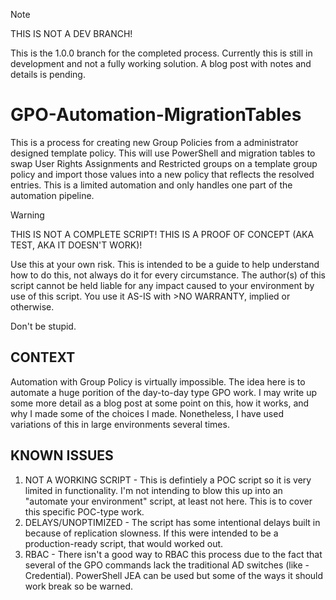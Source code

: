 >[!NOTE]  
>THIS IS NOT A DEV BRANCH!
>
>This is the 1.0.0 branch for the completed process. Currently this is still in development and not a fully working solution.
>A blog post with notes and details is pending. 
>
 
# GPO-Automation-MigrationTables
This is a process for creating new Group Policies from a administrator designed template policy. This will use PowerShell and migration tables to swap User Rights Assignments and Restricted groups on a template group policy and import those values into a new policy that reflects the resolved entries. This is a limited automation and only handles one part of the automation pipeline.

>[!WARNING]  
>THIS IS NOT A COMPLETE SCRIPT! THIS IS A PROOF OF CONCEPT (AKA TEST, AKA IT DOESN'T WORK)!
>
>Use this at your own risk. This is intended to be a guide to help understand how to do this, not always do it for every circumstance. The author(s) of this script cannot be held liable for any impact caused to your environment by use of this script. You use it AS-IS with >NO WARRANTY, implied or otherwise.
>
>Don't be stupid.


## CONTEXT
Automation with Group Policy is virtually impossible. The idea here is to automate a huge porition of the day-to-day type GPO work. I may write up some more detail as a blog post at some point on this, how it works, and why I made some of the choices I made. Nonetheless, I have used variations of this in large environments several times. 

## KNOWN ISSUES
1. NOT A WORKING SCRIPT - This is defintiely a POC script so it is very limited in functionality. I'm not intending to blow this up into an "automate your environment" script, at least not here. This is to cover this specific POC-type work.
2. DELAYS/UNOPTIMIZED - The script has some intentional delays built in because of replication slowness. If this were intended to be a production-ready script, that would worked out.
3. RBAC - There isn't a good way to RBAC this process due to the fact that several of the GPO commands lack the traditional AD switches (like -Credential). PowerShell JEA can be used but some of the ways it should work break so be warned.

<!-- 
RAW NOTES - NOT MEANT FOR PRIME-TIME, yet. 
User Rights Assignments
1. Create GPO named zTEMPLATE-SERVERS-USER-RIGHTS
2. Modify basic template settings
	Under Details Tab \ Click drop down for "GPO Status" and choose "User Configuration Settings Disabled". 
	Click OK
3. Edit the GPO
4. Expand Computer Configuration \ Policies \ Windows Settings \ Security Settings \ Local Policies.
5. D-Click on "User Rights Assignments"
6. For each setting you wish to configure via Group Policy double click the setting.
7. in the "Define these policy settings" dialog click on "Add User or Group".
8. Add the default system users (for example, Administrators should almost be added to everything). 
	Check MS baselines or check the Explain tab for details here.
9. Click "Add User or Group". In the text field enter X_[RIGHT]_GROUP.
10. Click OK.
11. Repeat the above steps for each permission needing delegated. 
12. Close out of Group Policy Mangement Console

Restricted Groups
1. Create GPO named zTEMPLATE-SERVERS-USER-RIGHTS
2. Modify basic template settings
	Under Details Tab \ Click drop down for "GPO Status" and choose "User Configuration Settings Disabled". 
	Click OK
3. Edit the GPO
4. Expand Computer Configuration \ Policies \ Windows Settings \ Security Settings \ Local Policies.
5. D-Click "Restricted Groups".
6. Right-Click in the white space. Choose "Add Group".
7. In the text field enter X_[RIGHT]_GROUP.
8. Click OK.
9. In the "Configure Membership" pop up, click Add next to "This group is a member of". 
10. Enter the system-level group the group would be nested into.
	Administrators and Remote Desktop Users
11. Click OK.
12. Repeat the above steps for each permission needing delegated. 
13. Close out of Group Policy Mangement Console

NOTE: I highly recommend adding a "Template version" item to the comments of each GPO template done this way.

Create a Migration Table
1. Launch GPMC.
2. Expand "Group Policy Objects".
3. Right-Click "Group Policy Objects" \ Choose "Open Migration Table Editor".
4. Tools \ Populate from GPO 
5. Select the policy you created earlier (e.g., zTEMPLATE-SERVERS-USER-RIGHTS).
6. Click "OK".
7. Locate each item you added that has your variable prefix (mine is X_). 
8. For each one of your added items. Set the "Destination Name" field to be V_[ITEM_NAME].
	For example: X_LOCAL_ADMIN_GROUP would have a destination name of "V_LOCAL_ADMIN_GROUP".
9. Remove an superfluous entries (ones that aren't domain specific). 
10. Click File \ Save As. 
11. Name the migration table "zTEMPLATE-SERVERS-USER-RIGHTS.migtable".
12. Click "Save". Save it to the desktop.

Create a Backup of the Template GPO
1. Launch GPMC.
2. Expand "Group Policy Objects".
3. Right-Click "Group Policy Objects" \ Choose the policy you created above.
4. R-CLick the group policy \ Choose "Back Up...".
5. Click "Browse" \ Find the directory you stored the migration table in.
6. Click "Back Up".
7. Confirm it was successful.
8. Click OK.
9. Exit GPMC.
10. Locate the backup wherever you stored it and open its folder in File Explorer.
	Backed Up GPOs have a GUID for their folder name.
11. Right-Click in the space after "gpreport" \ New "Text Document".
12. Rename the text document after the policy name. This is for ease of use searching later. 
13. In file explorer, go back one level to the folder with the GPO folder and the migration table. 
11. Zip the two files together and save the Zip as the name of the GPO. Store this for distribution.

Modify the Migration Table
1. Launch GPMC.
2. Expand "Group Policy Objects".
3. Right-Click "Group Policy Objects" \ Choose "Open Migration Table Editor".
4. File \ Open \ Locate the migration table.
5. Change the relevent "Destination Name" fields to the name of the in-domain group you are trying to grant access to.
6. File \ Save.
7. Exit the Migration Table Editor. 

Import a GPO (Manual Steps)
1. Launch GPMC.
2. 2. Expand "Group Policy Objects".
3. Right-Click "Group Policy Objects" \ New
4. Specify a name of the new policy. (e.g., User Rights - Test Servers Policy".
5. Locate the new GPO under "Group Policy Objects".
6. Right-Click the policy \ Choose "Import Settings".
7. Click NEXT.
8. If you're doing this on a production policy or one whose settings you don't want to lose, back up the existing GPO. Otherwise, click NEXT.
9. Browse to the backup folder. You only need to go to the directory the whole GPO backup folder is on.
10. Click NEXT.
11. Find and choose the correct backed up GPO. 
12. Click NEXT.
13. Click NEXT.
14. On the "Migrating References" page, choose "Using this migration table to map them in the destinaton GPO"
15. Browse to the location of the migration table. 
	It will default to the same parent folder as the backup. (This is why I store them side by side). 
16. Click NEXT.
17. Click FINSIH.
18. Wait for settings to import.
19. Click NEXT.
20. In GPMC, review the settings of the GPO you just imported onto. It should have all the settings with the migration table data and the "Details \ GPO Status" should reflect correctly. 

16. 
-->
